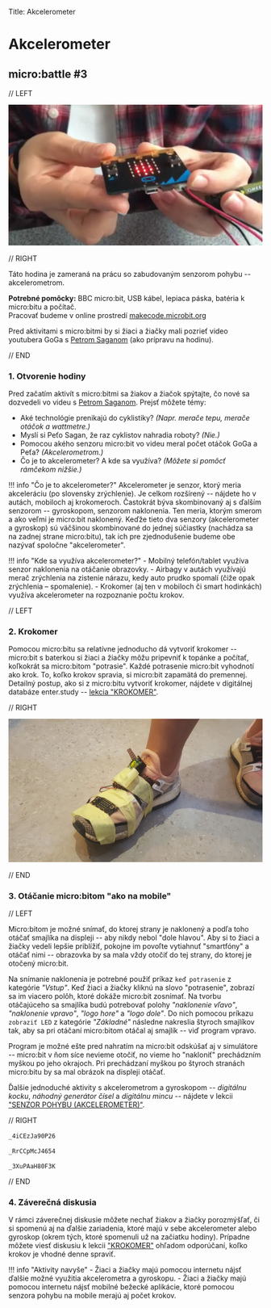 Title:   	Akcelerometer

# Akcelerometer
## micro:battle #3

// LEFT

![](images/microbit_hands.png)

// RIGHT

<div markdown="1" class="lection-desc">
Táto hodina je zameraná na prácu so zabudovaným senzorom pohybu -- akcelerometrom.
</div>

**Potrebné pomôcky:** BBC micro:bit, USB kábel, lepiaca páska, batéria k micro:bitu a počítač.  
Pracovať budeme v online prostredí [makecode.microbit.org](https://makecode.microbit.org/)

Pred aktivitami s micro:bitmi by si žiaci a žiačky mali pozrieť video youtubera GoGa s [Petrom Saganom](https://www.youtube.com/watch?v=cuDRBUVd0C4) (ako prípravu na hodinu).


// END

### 1. Otvorenie hodiny

Pred začatím aktivít s micro:bitmi sa žiakov a žiačok spýtajte, čo nové sa dozvedeli vo videu s [Petrom Saganom](https://www.youtube.com/watch?v=cuDRBUVd0C4). Prejsť môžete témy:

* Aké technológie prenikajú do cyklistiky? *(Napr. merače tepu, merače otáčok a wattmetre.)*
* Myslí si Peťo Sagan, že raz cyklistov nahradia roboty? *(Nie.)*
* Pomocou akého senzoru micro:bit vo videu meral počet otáčok GoGa a Peťa? *(Akcelerometrom.)*
* Čo je to akcelerometer? A kde sa využíva? *(Môžete si pomôcť rámčekom nižšie.)*


!!! info "Čo je to akcelerometer?"
    Akcelerometer je senzor, ktorý meria akceleráciu (po slovensky zrýchlenie). Je celkom rozšírený -- nájdete ho v autách, mobiloch aj krokomeroch. Častokrát býva skombinovaný aj s ďalším senzorom -- gyroskopom, senzorom naklonenia. Ten meria, ktorým smerom a ako veľmi je micro:bit naklonený. Keďže tieto dva senzory (akcelerometer a gyroskop) sú väčšinou skombinované do jednej súčiastky (nachádza sa na zadnej strane micro:bitu), tak ich pre zjednodušenie budeme obe nazývať spoločne "akcelerometer".

!!! info "Kde sa využíva akcelerometer?"
    - Mobilný telefón/tablet využíva senzor naklonenia na otáčanie obrazovky.
    - Airbagy v autách využívajú merač zrýchlenia na zistenie nárazu, kedy auto prudko spomalí (čiže opak zrýchlenia – spomalenie).
    - Krokomer (aj ten v mobiloch či smart hodinkách) využíva akcelerometer na rozpoznanie počtu krokov.


// LEFT

### 2. Krokomer

Pomocou micro:bitu sa relatívne jednoducho dá vytvoriť krokomer -- micro:bit s baterkou si žiaci a žiačky môžu pripevniť k topánke a počítať, koľkokrát sa micro:bitom "potrasie". Každé potrasenie micro:bit vyhodnotí ako krok. To, koľko krokov spravia, si micro:bit zapamätá do premennej. Detailný postup, ako si z micro:bitu vytvoriť krokomer, nájdete v digitálnej databáze enter.study -- [lekcia "KROKOMER"](https://enter.study/navod/krokomer-kolko-krokov-denne-spravis/).

// RIGHT

![BBC micro:bit krokomer pripevnený páskou o topánku](images/krokomer.png)

// END

### 3. Otáčanie micro:bitom "ako na mobile"

// LEFT

Micro:bitom je možné snímať, do ktorej strany je naklonený a podľa toho otáčať smajlíka na displeji -- aby nikdy nebol "dole hlavou". Aby si to žiaci a žiačky vedeli lepšie priblížiť, pokojne im povoľte vytiahnuť "smartfóny" a otáčať nimi -- obrazovka by sa mala vždy otočiť do tej strany, do ktorej je otočený micro:bit.


Na snímanie naklonenia je potrebné použiť príkaz `keď potrasenie` z kategórie *"Vstup"*. Keď žiaci a žiačky kliknú na slovo "potrasenie", zobrazí sa im viacero polôh, ktoré dokáže micro:bit zosnímať. Na tvorbu otáčajúceho sa smajlíka budú potrebovať polohy *"naklonenie vľavo"*, *"naklonenie vpravo"*, *"logo hore"* a *"logo dole"*. Do nich pomocou príkazu `zobraziť LED` z kategórie *"Základné"* následne nakreslia štyroch smajlíkov tak, aby sa pri otáčaní micro:bitom otáčal aj smajlík -- viď program vpravo.

Program je možné ešte pred nahratím na micro:bit odskúšať aj v simulátore -- micro:bit v ňom síce nevieme otočiť, no vieme ho "nakloniť" prechádzním myškou po jeho okrajoch. Pri prechádzaní myškou po štyroch stranách micro:bitu by sa mal obrázok na displeji otáčať.

Ďalšie jednoduché aktivity s akcelerometrom a gyroskopom -- *digitálnu kocku*, *náhodný generátor čísel* a *digitálnu mincu* -- nájdete v lekcii ["SENZOR POHYBU (AKCELEROMETER)"](https://enter.study/navod/senzor-pohybu-akcelerometer/).

// RIGHT

```makecode-no-link
_4iCEzJa90P26
```
```makecode-no-link
_RrCCpMcJ4654
```
```makecode-link-only
_3XuPAaH80F3K
```

// END

### 4. Záverečná diskusia

V rámci záverečnej diskusie môžete nechať žiakov a žiačky porozmýšľať, či si spomenú aj na ďalšie zariadenia, ktoré majú v sebe akcelerometer alebo gyroskop (okrem tých, ktoré spomenuli už na začiatku hodiny). Prípadne môžete viesť diskusiu k lekcii ["KROKOMER"](https://enter.study/navod/krokomer-kolko-krokov-denne-spravis/) ohľadom odporúčaní, koľko krokov je vhodné denne spraviť.


!!! info "Aktivity navyše"
    - Žiaci a žiačky majú pomocou internetu nájsť ďalšie možné využitia akcelerometra a gyroskopu.
    - Žiaci a žiačky majú pomocou internetu nájsť mobilné bežecké aplikácie, ktoré pomocou senzora pohybu na mobile merajú aj počet krokov.

